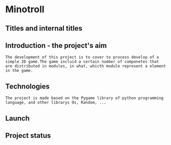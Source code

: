 # Minotroll


## Titles and internal titles
## Introduction - the project's aim
    The development of this project is to cover to process develop of a simple 2D game.The game incluid a certain number of componetes that are distributed in modules, in what, whicth module represent a element in the game.

## Technologies
    The project is made based on the Pygame library of python programming language, and other librarys Os, Random, ...

## Launch
## Project status
